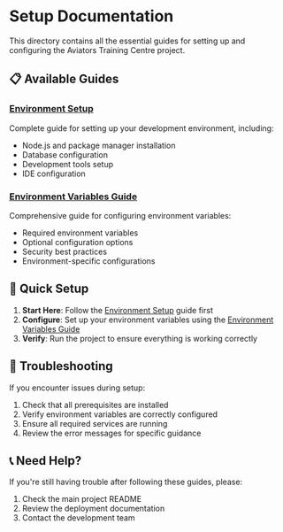 # Setup Documentation

This directory contains all the essential guides for setting up and configuring the Aviators Training Centre project.

## 📋 Available Guides

### [Environment Setup](./ENVIRONMENT_SETUP.md)
Complete guide for setting up your development environment, including:
- Node.js and package manager installation
- Database configuration
- Development tools setup
- IDE configuration

### [Environment Variables Guide](./ENVIRONMENT_VARIABLES_GUIDE.md)
Comprehensive guide for configuring environment variables:
- Required environment variables
- Optional configuration options
- Security best practices
- Environment-specific configurations

## 🚀 Quick Setup

1. **Start Here**: Follow the [Environment Setup](./ENVIRONMENT_SETUP.md) guide first
2. **Configure**: Set up your environment variables using the [Environment Variables Guide](./ENVIRONMENT_VARIABLES_GUIDE.md)
3. **Verify**: Run the project to ensure everything is working correctly

## 🔧 Troubleshooting

If you encounter issues during setup:
1. Check that all prerequisites are installed
2. Verify environment variables are correctly configured
3. Ensure all required services are running
4. Review the error messages for specific guidance

## 📞 Need Help?

If you're still having trouble after following these guides, please:
1. Check the main project README
2. Review the deployment documentation
3. Contact the development team